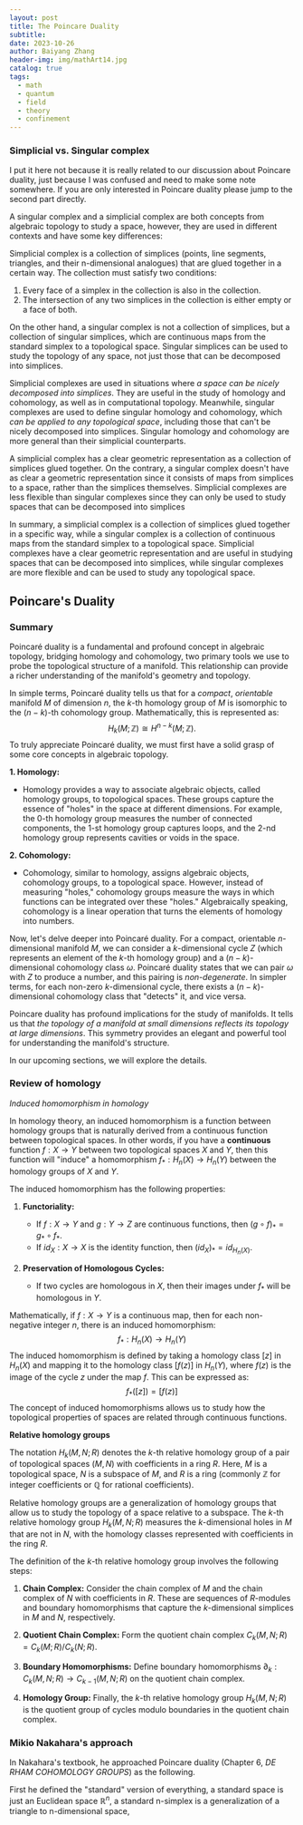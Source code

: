 ```yaml
---
layout: post
title: The Poincare Duality
subtitle: 
date: 2023-10-26
author: Baiyang Zhang
header-img: img/mathArt14.jpg
catalog: true
tags:
  - math
  - quantum
  - field
  - theory
  - confinement
---
```


### Simplicial vs. Singular complex

I put it here not because it is really related to our discussion about Poincare duality, just because I was confused and need to make some note somewhere. If you are only interested in Poincare duality please jump to the second part directly.

A singular complex and a simplicial complex are both concepts from algebraic topology to study a space, however, they are used in different contexts and have some key differences:

Simplicial complex is a collection of simplices (points, line segments, triangles, and their n-dimensional analogues) that are glued together in a certain way. The collection must satisfy two conditions:
1. Every face of a simplex in the collection is also in the collection.
2. The intersection of any two simplices in the collection is either empty or a face of both.

On the other hand, a singular complex is not a collection of simplices, but a collection of singular simplices, which are continuous maps from the standard simplex to a topological space. Singular simplices can be used to study the topology of any space, not just those that can be decomposed into simplices.

Simplicial complexes are used in situations where *a space can be nicely decomposed into simplices*. They are useful in the study of homology and cohomology, as well as in computational topology. Meanwhile, singular complexes are used to define singular homology and cohomology, which *can be applied to any topological space*, including those that can't be nicely decomposed into simplices. Singular homology and cohomology are more general than their simplicial counterparts.

A simplicial complex has a clear geometric representation as a collection of simplices glued together. On the contrary, a singular complex doesn't have as clear a geometric representation since it consists of maps from simplices to a space, rather than the simplices themselves. Simplicial complexes are less flexible than singular complexes since they can only be used to study spaces that can be decomposed into simplices

In summary, a simplicial complex is a collection of simplices glued together in a specific way, while a singular complex is a collection of continuous maps from the standard simplex to a topological space. Simplicial complexes have a clear geometric representation and are useful in studying spaces that can be decomposed into simplices, while singular complexes are more flexible and can be used to study any topological space.

## Poincare's Duality

### Summary

Poincaré duality is a fundamental and profound concept in algebraic topology, bridging homology and cohomology, two primary tools we use to probe the topological structure of a manifold. This relationship can provide a richer understanding of the manifold's geometry and topology. 

In simple terms, Poincaré duality tells us that for a *compact*, *orientable* manifold $M$ of dimension $n$, the $k$-th homology group of $M$ is isomorphic to the $(n-k)$-th cohomology group. Mathematically, this is represented as:
$$
H_ k(M; \mathbb{Z}) \cong H^{n-k}(M; \mathbb{Z}).
$$
To truly appreciate Poincaré duality, we must first have a solid grasp of some core concepts in algebraic topology.

**1. Homology:**
   - Homology provides a way to associate algebraic objects, called homology groups, to topological spaces. These groups capture the essence of "holes" in the space at different dimensions. For example, the $0$-th homology group measures the number of connected components, the $1$-st homology group captures loops, and the $2$-nd homology group represents cavities or voids in the space.

**2. Cohomology:**
   - Cohomology, similar to homology, assigns algebraic objects, cohomology groups, to a topological space. However, instead of measuring "holes," cohomology groups measure the ways in which functions can be integrated over these "holes." Algebraically speaking, cohomology is a linear operation that turns the elements of homology into numbers.

Now, let's delve deeper into Poincaré duality. For a compact, orientable $n$-dimensional manifold $M$, we can consider a $k$-dimensional cycle $Z$ (which represents an element of the $k$-th homology group) and a $(n-k)$-dimensional cohomology class $\omega$. Poincaré duality states that we can pair $\omega$ with $Z$ to produce a number, and this pairing is *non-degenerate*. In simpler terms, for each non-zero $k$-dimensional cycle, there exists a $(n-k)$-dimensional cohomology class that "detects" it, and vice versa.

Poincare duality has profound implications for the study of manifolds. It tells us that *the topology of a manifold at small dimensions reflects its topology at large dimensions*. This symmetry provides an elegant and powerful tool for understanding the manifold's structure.

In our upcoming sections, we will explore the details.

### Review of homology

*Induced homomorphism in homology*

In homology theory, an induced homomorphism is a function between homology groups that is naturally derived from a continuous function between topological spaces. In other words, if you have a **continuous** function $f: X \to Y$ between two topological spaces $X$ and $Y$, then this function will "induce" a homomorphism $f_ *: H_ n(X) \to H_ n(Y)$ between the homology groups of $X$ and $Y$.

The induced homomorphism has the following properties:

1. **Functoriality:**
   - If $f: X \to Y$ and $g: Y \to Z$ are continuous functions, then $(g \circ f)_  \ast = g_  \ast \circ f_ \ast$.
   - If $id_ X: X \to X$ is the identity function, then $(id_ X)_ \ast = id_ {H_ n(X)}$.

2. **Preservation of Homologous Cycles:**
   - If two cycles are homologous in $X$, then their images under $f_ *$ will be homologous in $Y$.

Mathematically, if $f: X \to Y$ is a continuous map, then for each non-negative integer $n$, there is an induced homomorphism:
$$
f_ \ast: H_ n(X) \to H_ n(Y)
$$
The induced homomorphism is defined by taking a homology class $[z]$ in $H_ n(X)$ and mapping it to the homology class $[f(z)]$ in $H_ n(Y)$, where $f(z)$ is the image of the cycle $z$ under the map $f$. This can be expressed as:
$$
f_ \ast([z]) = [f(z)]
$$
The concept of induced homomorphisms allows us to study how the topological properties of spaces are related through continuous functions.

**Relative homology groups**

The notation $H_ k(M, N; R)$ denotes the $k$-th relative homology group of a pair of topological spaces $(M, N)$ with coefficients in a ring $R$. Here, $M$ is a topological space, $N$ is a subspace of $M$, and $R$ is a ring (commonly $\mathbb{Z}$ for integer coefficients or $\mathbb{Q}$ for rational coefficients).

Relative homology groups are a generalization of homology groups that allow us to study the topology of a space relative to a subspace. The $k$-th relative homology group $H_ k(M, N; R)$ measures the $k$-dimensional holes in $M$ that are not in $N$, with the homology classes represented with coefficients in the ring $R$.

The definition of the $k$-th relative homology group involves the following steps:

1. **Chain Complex:**
   Consider the chain complex of $M$ and the chain complex of $N$ with coefficients in $R$. These are sequences of $R$-modules and boundary homomorphisms that capture the $k$-dimensional simplices in $M$ and $N$, respectively.

2. **Quotient Chain Complex:**
   Form the quotient chain complex $C_ k(M, N; R) = C_ k(M; R) / C_ k(N; R)$.

3. **Boundary Homomorphisms:**
   Define boundary homomorphisms $\partial_ k: C_ k(M, N; R) \to C_ {k-1}(M, N; R)$ on the quotient chain complex.

4. **Homology Group:**
   Finally, the $k$-th relative homology group $H_ k(M, N; R)$ is the quotient group of cycles modulo boundaries in the quotient chain complex.

### Mikio Nakahara's approach

In Nakahara's textbook, he approached Poincare duality (Chapter 6, *DE RHAM COHOMOLOGY GROUPS*) as the following. 

First he defined the "standard" version of everything, a standard space is just an Euclidean space $\mathbb{R}^{n}$, a standard n-simplex is a generalization of a triangle to n-dimensional space, 
